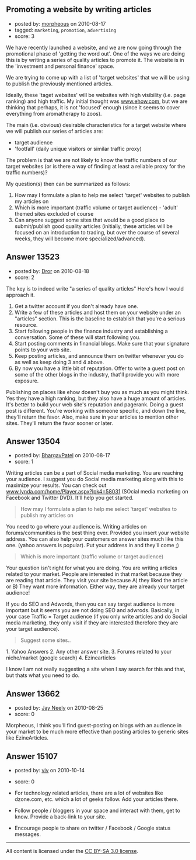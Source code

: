 ## Promoting a website by writing articles

- posted by: [morpheous](https://stackexchange.com/users/-1/3365-morpheous) on 2010-08-17
- tagged: `marketing`, `promotion`, `advertising`
- score: 3

We have recently launched a website, and we are now going through the promotional phase of 'getting the word out'. One of the ways we are doing this is by writing a series of quality articles to promote it. The website is in the 'investment and personal finance' space.

We are trying to come up with a list of 'target websites' that we will be using to publish the previously mentioned articles.

Ideally, these 'taget websites' will be websites with high visibility (i.e. page ranking) and high traffic. My initial thought was www.ehow.com, but we are thinking that perhaps, it is not 'focused' enough (since it seems to cover everything from aromatherapy to zoos).

The main (i.e. obvious) desirable characteristics for a target website where we will publish our series of articles are:

 - target audience
 - 'footfall' (daily unique visitors or similar traffic proxy)

The problem is that we are not likely to know the traffic numbers of our target websites (or is there a way of finding at least a reliable proxy for the traffic numbers)?

My question(s) then can be summarized as follows:

1. How may I formulate a plan to help me select 'target' websites to publish my articles on
2. Which is more important (traffic volume or target audience) - 'adult' themed sites excluded of course
3. Can anyone suggest some sites that would be a good place to submit/publish good quality articles (initially, these articles will be focused on an introduction to trading, but over the course of several weeks, they will become more specialized/advanced).






## Answer 13523

- posted by: [Dror](https://stackexchange.com/users/-1/1057-dror) on 2010-08-18
- score: 2


The key is to indeed write "a series of quality articles"
Here's how I would approach it.

1. Get a twitter account if you don't already have one.
2. Write a few of these articles and host them on your website under an "articles" section. This is the baseline to establish that you're a serious resource.
3. Start following people in the finance industry and establishing a conversation. Some of these will start following you.
4. Start posting comments in financial blogs. Make sure that your signature points to your web site.
5. Keep posting articles, and announce them on twitter whenever you do as well as keep doing 3 and 4 above.
6. By now you have a little bit of reputation. Offer to write a guest post on some of the other blogs in the industry, that'll provide you with more exposure.

Publishing on places like ehow doesn't buy you as much as you might think. Yes they have a high ranking, but they also have a huge amount of articles. It's better to build your web site's reputation and pagerank. Doing a guest post is different. You're working with someone specific, and down the line, they'll return the favor. Also, make sure in your articles to mention other sites. They'll return the favor sooner or later.



## Answer 13504

- posted by: [BhargavPatel](https://stackexchange.com/users/-1/3998-bhargavpatel) on 2010-08-17
- score: 1

Writing articles can be a part of Social media marketing. You are reaching your audience. I suggest you do Social media marketing along with this to maximize your results. You can check out www.lynda.com/home/Player.aspx?lpk4=58031 (SOcial media marketing on Facebook and Twitter DVD). It'll help you get started. 

<blockquote>
How may I formulate a plan to help me select 'target' websites to publish my articles on
</blockquote>
You need to go where your audience is. Writing articles on forums/communities is the best thing ever. Provided you insert your website address. You can also help your customers on answer sites much like this one. (yahoo answers is popular). Put your address in and they'll come ;)

<blockquote>
Which is more important (traffic volume or target audience)
</blockquote>
Your question isn't right for what you are doing. You are writing articles related to your market. People are interested in that market because they are reading that article. They visit your site because A) they liked the article or B) They want more information. Either way, they are already your target audience! 

If you do SEO and Adwords, then you can say target audience is more important but it seems you are not doing SEO and adwrods. Basically, in your case Traffic = Target audience (if you only write articles and do Social media marketing, they only visit if they are interested therefore they are your target audience).

<blockquote>
Suggest some sites..
</blockquote>
1. Yahoo Answers
2. Any other answer site.
3. Forums related to your niche/market (google search)
4. Ezinearticles

I know I am not really suggesting a site when I say search for this and that, but thats what you need to do.




## Answer 13662

- posted by: [Jay Neely](https://stackexchange.com/users/-1/1801-jay-neely) on 2010-08-25
- score: 0

Morpheous, I think you'll find guest-posting on blogs with an audience in your market to be much more effective than posting articles to generic sites like EzineArticles.


## Answer 15107

- posted by: [viv](https://stackexchange.com/users/-1/2665-viv) on 2010-10-14
- score: 0

 - For technology related articles, there are a lot of websites like dzone.com, etc. which a lot of geeks follow. Add your articles there.
 - Follow people / bloggers in your space and interact with them, get to know. Provide a back-link to your site.
 - Encourage people to share on twitter / Facebook / Google status messages.





---

All content is licensed under the [CC BY-SA 3.0 license](https://creativecommons.org/licenses/by-sa/3.0/).
